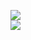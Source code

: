 [![](https://img.shields.io/badge/Made%20With-Github%20Spray-lightgrey.svg?style=for-the-badge&logo=github)](https://github.com/Annihil/github-spray#22677)  
[![](https://i.imgur.com/2DrTn0Z.gif)](https://github.com/Annihil/github-spray)
